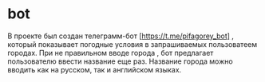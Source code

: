 # bot
В проекте был создан телеграмм-бот [https://t.me/pifagorey_bot] ,
который показывает погодные условия в запрашиваемых
пользоватеем городах.
При не правильном вводе города , бот предлагает пользователю 
ввести название еще раз.
Название города можно вводить как на русском, так и английском языках.
